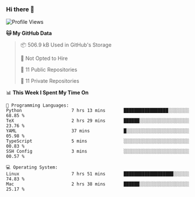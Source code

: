 ### Hi there 👋

<!--
**huayuan4396/huayuan4396** is a ✨ _special_ ✨ repository because its `README.md` (this file) appears on your GitHub profile.

Here are some ideas to get you started:

- 🔭 I’m currently working on ...
- 🌱 I’m currently learning ...
- 👯 I’m looking to collaborate on ...
- 🤔 I’m looking for help with ...
- 💬 Ask me about ...
- 📫 How to reach me: ...
- 😄 Pronouns: ...
- ⚡ Fun fact: ...
-->

<!--START_SECTION:waka-->
![Profile Views](http://img.shields.io/badge/Profile%20Views-0-blue)

**🐱 My GitHub Data** 

> 📦 506.9 kB Used in GitHub's Storage 
 > 
> 🚫 Not Opted to Hire
 > 
> 📜 11 Public Repositories 
 > 
> 🔑 11 Private Repositories 
 > 
📊 **This Week I Spent My Time On** 

```text
💬 Programming Languages: 
Python                   7 hrs 13 mins       █████████████████░░░░░░░░   68.85 % 
TeX                      2 hrs 29 mins       ██████░░░░░░░░░░░░░░░░░░░   23.76 % 
YAML                     37 mins             █░░░░░░░░░░░░░░░░░░░░░░░░   05.98 % 
TypeScript               5 mins              ░░░░░░░░░░░░░░░░░░░░░░░░░   00.83 % 
SSH Config               3 mins              ░░░░░░░░░░░░░░░░░░░░░░░░░   00.57 % 

💻 Operating System: 
Linux                    7 hrs 51 mins       ███████████████████░░░░░░   74.83 % 
Mac                      2 hrs 38 mins       ██████░░░░░░░░░░░░░░░░░░░   25.17 % 
```


<!--END_SECTION:waka-->
